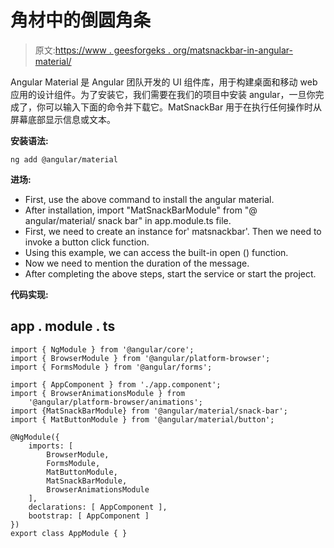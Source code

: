 # 角材中的倒圆角条

> 原文:[https://www . geesforgeks . org/matsnackbar-in-angular-material/](https://www.geeksforgeeks.org/matsnackbar-in-angular-material/)

Angular Material 是 Angular 团队开发的 UI 组件库，用于构建桌面和移动 web 应用的设计组件。为了安装它，我们需要在我们的项目中安装 angular，一旦你完成了，你可以输入下面的命令并下载它。MatSnackBar 用于在执行任何操作时从屏幕底部显示信息或文本。

**安装语法:**

```
ng add @angular/material
```

**进场:**

*   First, use the above command to install the angular material.
*   After installation, import "MatSnackBarModule" from "@ angular/material/ snack bar" in app.module.ts file.
*   First, we need to create an instance for' matsnackbar'. Then we need to invoke a button click function.
*   Using this example, we can access the built-in open () function.
*   Now we need to mention the duration of the message.
*   After completing the above steps, start the service or start the project.

**代码实现:**

## app . module . ts

```
import { NgModule } from '@angular/core';  
import { BrowserModule } from '@angular/platform-browser';  
import { FormsModule } from '@angular/forms';  

import { AppComponent } from './app.component';  
import { BrowserAnimationsModule } from  
    '@angular/platform-browser/animations'; 
import {MatSnackBarModule} from '@angular/material/snack-bar';
import { MatButtonModule } from '@angular/material/button';  

@NgModule({  
    imports: [  
        BrowserModule,  
        FormsModule,  
        MatButtonModule, 
        MatSnackBarModule, 
        BrowserAnimationsModule 
    ],  
    declarations: [ AppComponent ],  
    bootstrap: [ AppComponent ]  
})  
export class AppModule { }
```